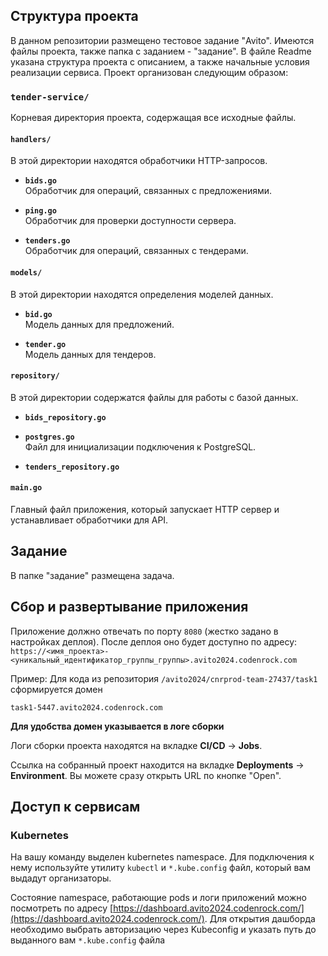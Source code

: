 ## Структура проекта

В данном репозитории размещено тестовое задание "Avito". Имеются файлы проекта, также папка с заданием - "задание". В файле Readme указана структура проекта с описанием, а также начальные условия реализации сервиса. Проект организован следующим образом:

### `tender-service/`

Корневая директория проекта, содержащая все исходные файлы.

#### `handlers/`

В этой директории находятся обработчики HTTP-запросов.

- **`bids.go`**  
  Обработчик для операций, связанных с предложениями.
  
- **`ping.go`**  
  Обработчик для проверки доступности сервера.

- **`tenders.go`**  
  Обработчик для операций, связанных с тендерами.

#### `models/`

В этой директории находятся определения моделей данных.

- **`bid.go`**  
  Модель данных для предложений.

- **`tender.go`**  
  Модель данных для тендеров.

#### `repository/`

В этой директории содержатся файлы для работы с базой данных.

- **`bids_repository.go`**  

- **`postgres.go`**  
  Файл для инициализации подключения к PostgreSQL.

- **`tenders_repository.go`**  

#### `main.go`

Главный файл приложения, который запускает HTTP сервер и устанавливает обработчики для API.

## Задание
В папке "задание" размещена задача.

## Сбор и развертывание приложения
Приложение должно отвечать по порту `8080` (жестко задано в настройках деплоя). После деплоя оно будет доступно по адресу: `https://<имя_проекта>-<уникальный_идентификатор_группы_группы>.avito2024.codenrock.com`

Пример: Для кода из репозитория `/avito2024/cnrprod-team-27437/task1` сформируется домен

```
task1-5447.avito2024.codenrock.com
```

**Для удобства домен указывается в логе сборки**

Логи сборки проекта находятся на вкладке **CI/CD** -> **Jobs**.

Ссылка на собранный проект находится на вкладке **Deployments** -> **Environment**. Вы можете сразу открыть URL по кнопке "Open".

## Доступ к сервисам

### Kubernetes
На вашу команду выделен kubernetes namespace. Для подключения к нему используйте утилиту `kubectl` и `*.kube.config` файл, который вам выдадут организаторы.

Состояние namespace, работающие pods и логи приложений можно посмотреть по адресу [https://dashboard.avito2024.codenrock.com/](https://dashboard.avito2024.codenrock.com/). Для открытия дашборда необходимо выбрать авторизацию через Kubeconfig и указать путь до выданного вам `*.kube.config` файла



